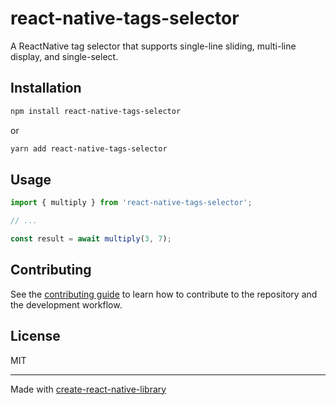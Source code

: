 # react-native-tags-selector

A ReactNative tag selector that supports single-line sliding, multi-line display, and single-select.

## Installation

```sh
npm install react-native-tags-selector
```
or

```sh
yarn add react-native-tags-selector
```

## Usage

```js
import { multiply } from 'react-native-tags-selector';

// ...

const result = await multiply(3, 7);
```

## Contributing

See the [contributing guide](CONTRIBUTING.md) to learn how to contribute to the repository and the development workflow.

## License

MIT

---

Made with [create-react-native-library](https://github.com/callstack/react-native-builder-bob)
